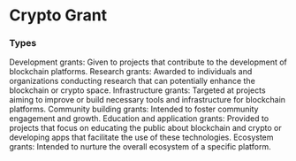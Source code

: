 # Crypto Grant

### Types

Development grants: Given to projects that contribute to the development of blockchain platforms.
Research grants: Awarded to individuals and organizations conducting research that can potentially enhance the blockchain or crypto space.
Infrastructure grants: Targeted at projects aiming to improve or build necessary tools and infrastructure for blockchain platforms.
Community building grants: Intended to foster community engagement and growth.
Education and application grants: Provided to projects that focus on educating the public about blockchain and crypto or developing apps that facilitate the use of these technologies.
Ecosystem grants: Intended to nurture the overall ecosystem of a specific platform.

